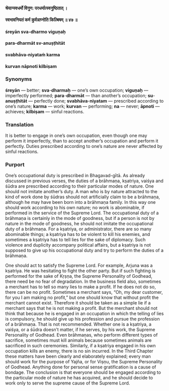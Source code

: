 #### श्रेयान्स्वधर्मो विगुण: परधर्मात्स्वनुष्ठितात् ।
#### स्वभावनियतं कर्म कुर्वन्नाप्नोति किल्बिषम् ॥ ४७ ॥

#### śreyān sva-dharmo viguṇaḥ
#### para-dharmāt sv-anuṣṭhitāt
#### svabhāva-niyataṁ karma
#### kurvan nāpnoti kilbiṣam

### Synonyms

**śreyān** — better; **sva**-**dharmaḥ** — one’s own occupation; **viguṇaḥ** — imperfectly performed; **para**-**dharmāt** — than another’s occupation; **su**-**anuṣṭhitāt** — perfectly done; **svabhāva**-**niyatam** — prescribed according to one’s nature; **karma** — work; **kurvan** — performing; **na** — never; **āpnoti** — achieves; **kilbiṣam** — sinful reactions.

### Translation

It is better to engage in one’s own occupation, even though one may perform it imperfectly, than to accept another’s occupation and perform it perfectly. Duties prescribed according to one’s nature are never affected by sinful reactions.

### Purport

One’s occupational duty is prescribed in Bhagavad-gītā. As already discussed in previous verses, the duties of a brāhmaṇa, kṣatriya, vaiśya and śūdra are prescribed according to their particular modes of nature. One should not imitate another’s duty. A man who is by nature attracted to the kind of work done by śūdras should not artificially claim to be a brāhmaṇa, although he may have been born into a brāhmaṇa family. In this way one should work according to his own nature; no work is abominable, if performed in the service of the Supreme Lord. The occupational duty of a brāhmaṇa is certainly in the mode of goodness, but if a person is not by nature in the mode of goodness, he should not imitate the occupational duty of a brāhmaṇa. For a kṣatriya, or administrator, there are so many abominable things; a kṣatriya has to be violent to kill his enemies, and sometimes a kṣatriya has to tell lies for the sake of diplomacy. Such violence and duplicity accompany political affairs, but a kṣatriya is not supposed to give up his occupational duty and try to perform the duties of a brāhmaṇa.

One should act to satisfy the Supreme Lord. For example, Arjuna was a kṣatriya. He was hesitating to fight the other party. But if such fighting is performed for the sake of Kṛṣṇa, the Supreme Personality of Godhead, there need be no fear of degradation. In the business field also, sometimes a merchant has to tell so many lies to make a profit. If he does not do so, there can be no profit. Sometimes a merchant says, “Oh, my dear customer, for you I am making no profit,” but one should know that without profit the merchant cannot exist. Therefore it should be taken as a simple lie if a merchant says that he is not making a profit. But the merchant should not think that because he is engaged in an occupation in which the telling of lies is compulsory, he should give up his profession and pursue the profession of a brāhmaṇa. That is not recommended. Whether one is a kṣatriya, a vaiśya, or a śūdra doesn’t matter, if he serves, by his work, the Supreme Personality of Godhead. Even brāhmaṇas, who perform different types of sacrifice, sometimes must kill animals because sometimes animals are sacrificed in such ceremonies. Similarly, if a kṣatriya engaged in his own occupation kills an enemy, there is no sin incurred. In the Third Chapter these matters have been clearly and elaborately explained; every man should work for the purpose of Yajña, or for Viṣṇu, the Supreme Personality of Godhead. Anything done for personal sense gratification is a cause of bondage. The conclusion is that everyone should be engaged according to the particular mode of nature he has acquired, and he should decide to work only to serve the supreme cause of the Supreme Lord.